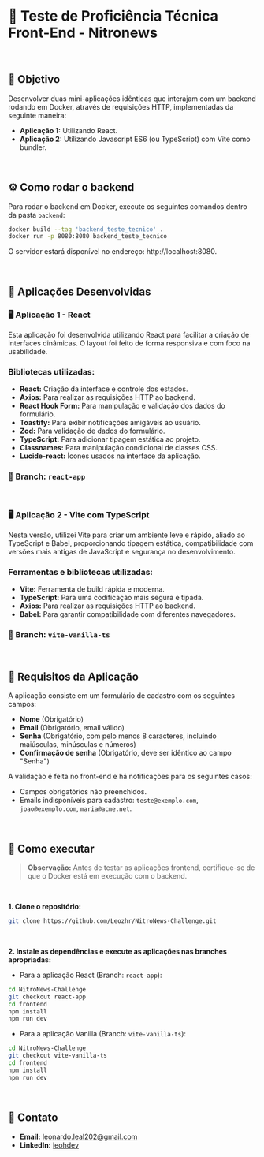 # 🧪 Teste de Proficiência Técnica Front-End - Nitronews

<br />

## 🎯 Objetivo

Desenvolver duas mini-aplicações idênticas que interajam com um backend rodando em Docker, através de requisições HTTP, implementadas da seguinte maneira:
- **Aplicação 1:** Utilizando React.
- **Aplicação 2:** Utilizando Javascript ES6 (ou TypeScript) com Vite como bundler.

<br />

## ⚙️ Como rodar o backend

Para rodar o backend em Docker, execute os seguintes comandos dentro da pasta `backend`:

```bash
docker build --tag 'backend_teste_tecnico' .
docker run -p 8080:8080 backend_teste_tecnico
```

O servidor estará disponível no endereço: http://localhost:8080.

<br />

## 🚀 Aplicações Desenvolvidas

### 🖥️ Aplicação 1 - React

Esta aplicação foi desenvolvida utilizando React para facilitar a criação de interfaces dinâmicas. O layout foi feito de forma responsiva e com foco na usabilidade.

### Bibliotecas utilizadas:
- **React:** Criação da interface e controle dos estados.
- **Axios:** Para realizar as requisições HTTP ao backend.
- **React Hook Form:** Para manipulação e validação dos dados do formulário.
- **Toastify:** Para exibir notificações amigáveis ao usuário.
- **Zod:** Para validação de dados do formulário.
- **TypeScript:** Para adicionar tipagem estática ao projeto.
- **Classnames:** Para manipulação condicional de classes CSS.
- **Lucide-react:** Ícones usados na interface da aplicação.

### 📂 Branch: `react-app`

<br />

### 🖥️ Aplicação 2 - Vite com TypeScript

Nesta versão, utilizei Vite para criar um ambiente leve e rápido, aliado ao TypeScript e Babel, proporcionando tipagem estática, compatibilidade com versões mais antigas de JavaScript e segurança no desenvolvimento.

### Ferramentas e bibliotecas utilizadas:
- **Vite:** Ferramenta de build rápida e moderna.
- **TypeScript:** Para uma codificação mais segura e tipada.
- **Axios:** Para realizar as requisições HTTP ao backend.
- **Babel:** Para garantir compatibilidade com diferentes navegadores.

### 📂 Branch: `vite-vanilla-ts`

<br />

## 📝 Requisitos da Aplicação

A aplicação consiste em um formulário de cadastro com os seguintes campos:

- **Nome** (Obrigatório)
- **Email** (Obrigatório, email válido)
- **Senha** (Obrigatório, com pelo menos 8 caracteres, incluindo maiúsculas, minúsculas e números)
- **Confirmação de senha** (Obrigatório, deve ser idêntico ao campo "Senha")

A validação é feita no front-end e há notificações para os seguintes casos:

- Campos obrigatórios não preenchidos.
- Emails indisponíveis para cadastro: `teste@exemplo.com`, `joao@exemplo.com`, `maria@acme.net`.

<br />

## 🎯 Como executar

> **Observação:** Antes de testar as aplicações frontend, certifique-se de que o Docker está em execução com o backend.

<br />

**1. Clone o repositório:**

```bash
git clone https://github.com/Leozhr/NitroNews-Challenge.git
```

<br />

**2. Instale as dependências e execute as aplicações nas branches apropriadas:**

- Para a aplicação React (Branch: `react-app`):

```bash
cd NitroNews-Challenge
git checkout react-app
cd frontend
npm install
npm run dev
```

- Para a aplicação Vanilla (Branch: `vite-vanilla-ts`):

```bash
cd NitroNews-Challenge
git checkout vite-vanilla-ts
cd frontend
npm install
npm run dev
```

<br />

## 📧 Contato

- **Email:** leonardo.leal202@gmail.com
- **LinkedIn:** [leohdev](https://www.linkedin.com/in/leohdev/)